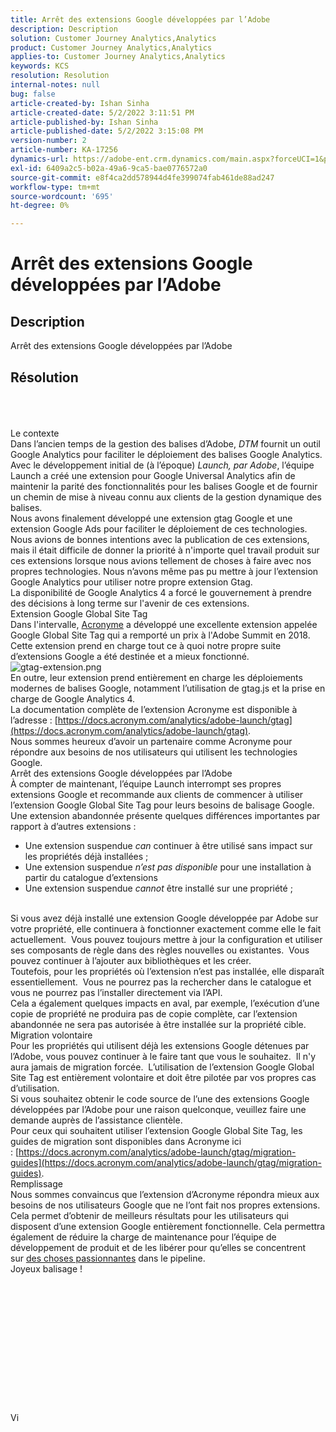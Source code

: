 ```yaml
---
title: Arrêt des extensions Google développées par l’Adobe
description: Description
solution: Customer Journey Analytics,Analytics
product: Customer Journey Analytics,Analytics
applies-to: Customer Journey Analytics,Analytics
keywords: KCS
resolution: Resolution
internal-notes: null
bug: false
article-created-by: Ishan Sinha
article-created-date: 5/2/2022 3:11:51 PM
article-published-by: Ishan Sinha
article-published-date: 5/2/2022 3:15:08 PM
version-number: 2
article-number: KA-17256
dynamics-url: https://adobe-ent.crm.dynamics.com/main.aspx?forceUCI=1&pagetype=entityrecord&etn=knowledgearticle&id=de94982d-2aca-ec11-a7b5-6045bd00dca1
exl-id: 6409a2c5-b02a-49a6-9ca5-bae0776572a0
source-git-commit: e8f4ca2dd578944d4fe399074fab461de88ad247
workflow-type: tm+mt
source-wordcount: '695'
ht-degree: 0%

---
```


# Arrêt des extensions Google développées par l’Adobe

## Description


Arrêt des extensions Google développées par l’Adobe


## Résolution

<br><br><br>Le contexte
<br>Dans l’ancien temps de la gestion des balises d’Adobe, *DTM* fournit un outil Google Analytics pour faciliter le déploiement des balises Google Analytics.
<br>Avec le développement initial de (à l’époque) *Launch, par Adobe*, l’équipe Launch a créé une extension pour Google Universal Analytics afin de maintenir la parité des fonctionnalités pour les balises Google et de fournir un chemin de mise à niveau connu aux clients de la gestion dynamique des balises.
<br>Nous avons finalement développé une extension gtag Google et une extension Google Ads pour faciliter le déploiement de ces technologies.  Nous avions de bonnes intentions avec la publication de ces extensions, mais il était difficile de donner la priorité à n&#39;importe quel travail produit sur ces extensions lorsque nous avions tellement de choses à faire avec nos propres technologies. Nous n’avons même pas pu mettre à jour l’extension Google Analytics pour utiliser notre propre extension Gtag. 
<br>La disponibilité de Google Analytics 4 a forcé le gouvernement à prendre des décisions à long terme sur l&#39;avenir de ces extensions.
<br>Extension Google Global Site Tag
<br>Dans l&#39;intervalle, [Acronyme](https://www.acronym.com/) a développé une excellente extension appelée Google Global Site Tag qui a remporté un prix à l&#39;Adobe Summit en 2018.  Cette extension prend en charge tout ce à quoi notre propre suite d’extensions Google a été destinée et a mieux fonctionné.
![gtag-extension.png](https://experienceleaguecommunities.adobe.com/t5/image/serverpage/image-id/32446iD3F68A3559E15F49/image-size/large?v=v2&amp;amp;px=999 "gtag-extension.png")
<br>En outre, leur extension prend entièrement en charge les déploiements modernes de balises Google, notamment l’utilisation de gtag.js et la prise en charge de Google Analytics 4.
<br>La documentation complète de l’extension Acronyme est disponible à l’adresse : [https://docs.acronym.com/analytics/adobe-launch/gtag](https://docs.acronym.com/analytics/adobe-launch/gtag).
<br>Nous sommes heureux d’avoir un partenaire comme Acronyme pour répondre aux besoins de nos utilisateurs qui utilisent les technologies Google.
<br>Arrêt des extensions Google développées par l’Adobe
<br>À compter de maintenant, l’équipe Launch interrompt ses propres extensions Google et recommande aux clients de commencer à utiliser l’extension Google Global Site Tag pour leurs besoins de balisage Google.
<br>Une extension abandonnée présente quelques différences importantes par rapport à d’autres extensions :<br>
- Une extension suspendue *can* continuer à être utilisé sans impact sur les propriétés déjà installées ;
- Une extension suspendue *n’est pas disponible* pour une installation à partir du catalogue d’extensions
- Une extension suspendue *cannot* être installé sur une propriété ;

<br> Si vous avez déjà installé une extension Google développée par Adobe sur votre propriété, elle continuera à fonctionner exactement comme elle le fait actuellement.  Vous pouvez toujours mettre à jour la configuration et utiliser ses composants de règle dans des règles nouvelles ou existantes.  Vous pouvez continuer à l’ajouter aux bibliothèques et les créer.
<br>Toutefois, pour les propriétés où l’extension n’est pas installée, elle disparaît essentiellement.  Vous ne pourrez pas la rechercher dans le catalogue et vous ne pourrez pas l’installer directement via l’API.
<br>Cela a également quelques impacts en aval, par exemple, l’exécution d’une copie de propriété ne produira pas de copie complète, car l’extension abandonnée ne sera pas autorisée à être installée sur la propriété cible.
<br>Migration volontaire
<br>Pour les propriétés qui utilisent déjà les extensions Google détenues par l’Adobe, vous pouvez continuer à le faire tant que vous le souhaitez.  Il n&#39;y aura jamais de migration forcée.  L’utilisation de l’extension Google Global Site Tag est entièrement volontaire et doit être pilotée par vos propres cas d’utilisation.
<br>Si vous souhaitez obtenir le code source de l’une des extensions Google développées par l’Adobe pour une raison quelconque, veuillez faire une demande auprès de l’assistance clientèle.
<br>Pour ceux qui souhaitent utiliser l’extension Google Global Site Tag, les guides de migration sont disponibles dans Acronyme ici : [https://docs.acronym.com/analytics/adobe-launch/gtag/migration-guides](https://docs.acronym.com/analytics/adobe-launch/gtag/migration-guides).
<br>Remplissage
<br>Nous sommes convaincus que l’extension d’Acronyme répondra mieux aux besoins de nos utilisateurs Google que ne l’ont fait nos propres extensions. Cela permet d’obtenir de meilleurs résultats pour les utilisateurs qui disposent d’une extension Google entièrement fonctionnelle. Cela permettra également de réduire la charge de maintenance pour l’équipe de développement de produit et de les libérer pour qu’elles se concentrent sur [des choses passionnantes](https://experienceleaguecommunities.adobe.com/t5/adobe-experience-platform-launch/data-collection-roadmap/ba-p/401733) dans le pipeline.
<br>Joyeux balisage !<br><br><br><br><br><br><br><br><br><br><br><br><br><br>Vi
